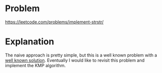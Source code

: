 # Problem

https://leetcode.com/problems/implement-strstr/

# Explanation

The naive approach is pretty simple, but this is a well known problem with a [well known solution](https://en.wikipedia.org/wiki/Knuth%E2%80%93Morris%E2%80%93Pratt_algorithm). Eventually I would like to revisit this problem and implement the KMP algorithm.

